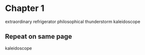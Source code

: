 # Chapter 1

extraordinary refrigerator philosophical thunderstorm kaleidoscope

## Repeat on same page

kaleidoscope
